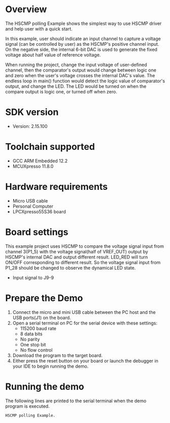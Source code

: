Overview
========

The HSCMP polling Example shows the simplest way to use HSCMP driver and help user with a quick start.

In this example, user should indicate an input channel to capture a voltage signal (can be controlled by user) as the 
HSCMP's positive channel input. On the negative side, the internal 6-bit DAC is used to generate the fixed voltage about
half value of reference voltage.

When running the project, change the input voltage of user-defined channel, then the comparator's output would change
between logic one and zero when the user's voltage crosses the internal DAC's value. The endless loop in main() function
would detect the logic value of comparator's output, and change the LED. The LED would be turned on when the compare
output is logic one, or turned off when zero.

SDK version
===========
- Version: 2.15.100

Toolchain supported
===================
- GCC ARM Embedded  12.2
- MCUXpresso  11.8.0

Hardware requirements
=====================
- Micro USB cable
- Personal Computer
- LPCXpresso55S36 board

Board settings
==============
This example project uses HSCMP to compare the voltage signal input from channel 3(P1_5)
with the voltage signal(half of VREF_OUT) output by HSCMP's internal DAC and output different result.
LED_RED will turn ON/OFF corresponding to different result. So the voltage signal input from P1_28
should be changed to observe the dynamical LED state.
- Input signal to J9-9

Prepare the Demo
================
1. Connect the micro and mini USB cable between the PC host and the USB ports(J1) on the board.
2. Open a serial terminal on PC for the serial device with these settings:
    - 115200 baud rate
    - 8 data bits
    - No parity
    - One stop bit
    - No flow control
3. Download the program to the target board.
4. Either press the reset button on your board or launch the debugger in your IDE to begin running
   the demo.

Running the demo
================
The following lines are printed to the serial terminal when the demo program is executed.
~~~~~~~~~~~~~~~~~~~~~~~~~~~~~~~~~~~~~~~~
HSCMP polling Example.
~~~~~~~~~~~~~~~~~~~~~~~~~~~~~~~~~~~~~~~~

